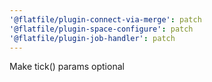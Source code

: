 ```yaml
---
'@flatfile/plugin-connect-via-merge': patch
'@flatfile/plugin-space-configure': patch
'@flatfile/plugin-job-handler': patch
---
```


Make tick() params optional
